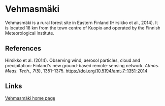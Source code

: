 # Vehmasmäki

Vehmasmäki is a rural forest site in Eastern Finland (Hirsikko et al., 2014).
It is located 18&nbsp;km from the town centre of Kuopio and operated by the Finnish
Meteorological Institute.

## References

Hirsikko et al. (2014). Observing wind, aerosol particles, cloud and
precipitation: Finland's new ground-based remote-sensing network. _Atmos. Meas.
Tech._, _7_(5), 1351–1375. <https://doi.org/10.5194/amt-7-1351-2014>

## Links

[Vehmasmäki home page](https://en.ilmatieteenlaitos.fi/kuopio-measurement-stations)
